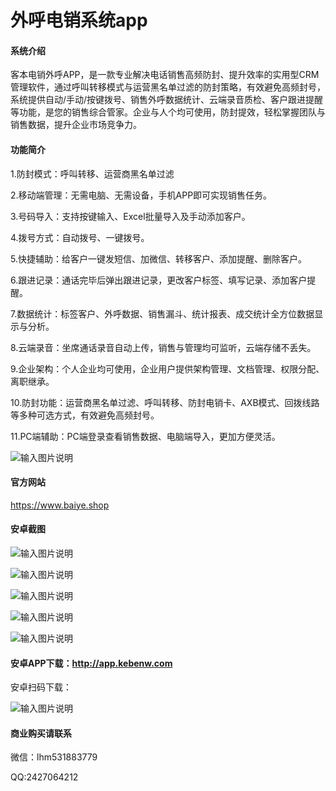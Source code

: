 # 外呼电销系统app

#### 系统介绍
客本电销外呼APP，是一款专业解决电话销售高频防封、提升效率的实用型CRM管理软件，通过呼叫转移模式与运营黑名单过滤的防封策略，有效避免高频封号，系统提供自动/手动/按键拨号、销售外呼数据统计、云端录音质检、客户跟进提醒等功能，是您的销售综合管家。企业与人个均可使用，防封提效，轻松掌握团队与销售数据，提升企业市场竞争力。

#### 功能简介
1.防封模式：呼叫转移、运营商黑名单过滤

2.移动端管理：无需电脑、无需设备，手机APP即可实现销售任务。

3.号码导入：支持按键输入、Excel批量导入及手动添加客户。

4.拨号方式：自动拨号、一键拨号。

5.快捷辅助：给客户一键发短信、加微信、转移客户、添加提醒、删除客户。

6.跟进记录：通话完毕后弹出跟进记录，更改客户标签、填写记录、添加客户提醒。

7.数据统计：标签客户、外呼数据、销售漏斗、统计报表、成交统计全方位数据显示与分析。

8.云端录音：坐席通话录音自动上传，销售与管理均可监听，云端存储不丢失。

9.企业架构：个人企业均可使用，企业用户提供架构管理、文档管理、权限分配、离职继承。

10.防封功能：运营商黑名单过滤、呼叫转移、防封电销卡、AXB模式、回拨线路等多种可选方式，有效避免高频封号。

11.PC端辅助：PC端登录查看销售数据、电脑端导入，更加方便灵活。

![输入图片说明](keben%E5%AE%A2%E6%9C%AC%E7%94%B5%E9%94%80%E5%8A%9F%E8%83%BD%E5%88%97%E8%A1%A8.png)

#### 官方网站
https://www.baiye.shop


#### 安卓截图
![输入图片说明](keben1.png)

![输入图片说明](keben2.png)

![输入图片说明](keben3.png)

![输入图片说明](keben4.png)

![输入图片说明](keben5.png)


#### 安卓APP下载：http://app.kebenw.com

安卓扫码下载：

![输入图片说明](keben%E5%AE%89%E5%8D%93app%E4%B8%8B%E8%BD%BD%E7%A0%81.png)



#### 商业购买请联系
微信：lhm531883779

QQ:2427064212
